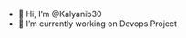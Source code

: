 - 👋 Hi, I’m @Kalyanib30
- 👀 I’m currently working on Devops Project



<!---
Kalyanib30/Kalyanib30 is a ✨ special ✨ repository because its `README.md` (this file) appears on your GitHub profile.
You can click the Preview link to take a look at your changes.
--->
